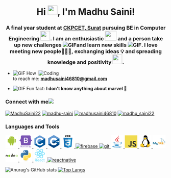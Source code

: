 <h1 align="center"> Hi <img src="https://github.com/TheDudeThatCode/TheDudeThatCode/blob/master/Assets/Hi.gif" height="30px" width="30px">, I'm Madhu Saini! </h1>
<h3 align="center">A final year student at <a href="https://ckpcet.ac.in/"> <b>CKPCET</b>, Surat</a> pursuing BE in Computer Engineering <img src="https://github.com/TheDudeThatCode/TheDudeThatCode/blob/master/Assets/Developer.gif" height="30px" width="30px">. I am an enthusiastic <img src="https://github.com/TheDudeThatCode/TheDudeThatCode/blob/master/Assets/Designer.gif" height="30px" width="36px"> and a person take up new challenges  <img alt="GIF" src="https://github.com/TheDudeThatCode/TheDudeThatCode/blob/master/Assets/gandalf_parrot.gif" height="30px" width="20px" />and learn new skills <img alt="GIF" src="https://github.com/TheDudeThatCode/TheDudeThatCode/blob/master/Assets/powerup.gif" height="30px" width="20px" />. I love meeting new people👩🏽‍🚀, exchanging ideas 💡 and spreading knowledge and positivity <img src="https://github.com/TheDudeThatCode/TheDudeThatCode/blob/master/Assets/Rocket.gif" height="30px" width="30px">.</h3>

<img align="right" alt="Coding" width="400" src="https://cdn.dribbble.com/users/2646423/screenshots/5507196/computer.gif">

- <img alt="GIF" src="https://github.com/TheDudeThatCode/TheDudeThatCode/blob/master/Assets/wave.gif" height="30px" width="20vw" /> How to reach me: **madhusaini46810@gmail.com**

- <img alt="GIF" src="https://github.com/TheDudeThatCode/TheDudeThatCode/blob/master/Assets/happy.gif" height="30px" width="20vw" /> Fun fact: **I don't know anything about marvel 👀**

<h3 align="left">Connect with me<img src="https://github.com/TheDudeThatCode/TheDudeThatCode/blob/master/Assets/Handshake.gif" height="32px"></h3>
<p align="left">
 <a href="https://twitter.com/MadhuSaini22" target="blank"><img align="center" src="https://cdn.jsdelivr.net/npm/simple-icons@3.0.1/icons/twitter.svg" alt="MadhuSaini22" height="30" width="40" /></a> 
<a href="https://linkedin.com/in/madhu-saini" target="blank"><img align="center" src="https://cdn.jsdelivr.net/npm/simple-icons@3.0.1/icons/linkedin.svg" alt="madhu-saini" height="30" width="40" /></a>
<a href="https://hackerrank.com/madhusaini46810" target="blank"><img align="center" src="https://cdn.jsdelivr.net/npm/simple-icons@3.0.1/icons/hackerrank.svg" alt="madhusaini46810" height="30" width="40" /></a>
 <a href="https://www.codechef.com/users/madhu_saini22" target="blank"><img align="center" src="https://cdn.jsdelivr.net/npm/simple-icons@3.0.1/icons/codechef.svg" alt="madhu_saini22" height="30" width="40" /></a>

</p>

<h3 align="left">Languages and Tools</h3>
<p align="left"> <a href="https://developer.android.com" target="_blank"> <img src="https://raw.githubusercontent.com/devicons/devicon/master/icons/android/android-original-wordmark.svg" alt="android" width="40" height="40"/> </a> <a href="https://getbootstrap.com" target="_blank"> <img src="https://raw.githubusercontent.com/devicons/devicon/master/icons/bootstrap/bootstrap-plain-wordmark.svg" alt="bootstrap" width="40" height="40"/> </a> <a href="https://www.cprogramming.com/" target="_blank"> <img src="https://raw.githubusercontent.com/devicons/devicon/master/icons/c/c-original.svg" alt="c" width="40" height="40"/> </a> <a href="https://www.w3schools.com/cpp/" target="_blank"> <img src="https://raw.githubusercontent.com/devicons/devicon/master/icons/cplusplus/cplusplus-original.svg" alt="cplusplus" width="40" height="40"/> </a> <a href="https://www.w3schools.com/css/" target="_blank"> <img src="https://raw.githubusercontent.com/devicons/devicon/master/icons/css3/css3-original-wordmark.svg" alt="css3" width="40" height="40"/> </a> <a href="https://firebase.google.com/" target="_blank"> <img src="https://www.vectorlogo.zone/logos/firebase/firebase-icon.svg" alt="firebase" width="40" height="40"/> </a> <a href="https://git-scm.com/" target="_blank"> <img src="https://www.vectorlogo.zone/logos/git-scm/git-scm-icon.svg" alt="git" width="40" height="40"/> </a> <a href="https://www.java.com" target="_blank"> <img src="https://raw.githubusercontent.com/devicons/devicon/master/icons/java/java-original.svg" alt="java" width="40" height="40"/> </a> <a href="https://developer.mozilla.org/en-US/docs/Web/JavaScript" target="_blank"> <img src="https://raw.githubusercontent.com/devicons/devicon/master/icons/javascript/javascript-original.svg" alt="javascript" width="40" height="40"/> </a> <a href="https://www.linux.org/" target="_blank"> <img src="https://raw.githubusercontent.com/devicons/devicon/master/icons/linux/linux-original.svg" alt="linux" width="40" height="40"/> </a> <a href="https://www.mysql.com/" target="_blank"> <img src="https://raw.githubusercontent.com/devicons/devicon/master/icons/mysql/mysql-original-wordmark.svg" alt="mysql" width="40" height="40"/> </a> <a href="https://nodejs.org" target="_blank"> <img src="https://raw.githubusercontent.com/devicons/devicon/master/icons/nodejs/nodejs-original-wordmark.svg" alt="nodejs" width="40" height="40"/> </a>  <a href="https://www.python.org" target="_blank"> <img src="https://raw.githubusercontent.com/devicons/devicon/master/icons/python/python-original.svg" alt="python" width="40" height="40"/> </a> <a href="https://reactjs.org/" target="_blank"> <img src="https://raw.githubusercontent.com/devicons/devicon/master/icons/react/react-original-wordmark.svg" alt="react" width="40" height="40"/> </a> <a href="https://reactnative.dev/" target="_blank"> <img src="https://reactnative.dev/img/header_logo.svg" alt="reactnative" width="40" height="40"/> </a> </p>

![Anurag's GitHub stats](https://github-readme-stats.vercel.app/api?username=MadhuSaini22&theme=radical) [![Top Langs](https://github-readme-stats.vercel.app/api/top-langs/?username=MadhuSaini22&layout=compact)](https://github.com/anuraghazra/github-readme-stats)
